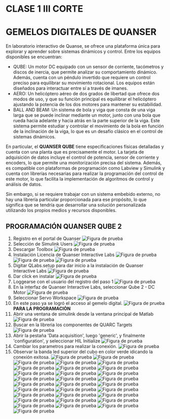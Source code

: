 # CLASE 1 III CORTE

# GEMELOS DIGITALES DE QUANSER

En laboratorio interactivo de Quanse, se ofrece una plataforma única para explorar y aprender sobre sistemas dinámicos y control. Entre los equipos disponibles se encuentran:

- QUBE: Un motor DC equipado con un sensor de corriente, tacómetros y discos de inercia, que permite analizar su comportamiento dinámico. Además, cuenta con un péndulo invertido que requiere un control preciso para equilibrar su movimiento rotacional. Los equipos están diseñados para interactuar entre sí a través de imanes.
- AERO: Un helicóptero aéreo de dos grados de libertad que ofrece dos modos de uso, y que su funciòn principal es equilibrar el helicóptero ajustando la potencia de los dos motores para mantener su estabilidad.
- BALL AND BEAM: Un sistema de bola y viga que consta de una viga larga que se puede inclinar mediante un motor, junto con una bola que rueda hacia adelante y hacia atrás en la parte superior de la viga. Este sistema permite estudiar y controlar el movimiento de la bola en función de la inclinación de la viga, lo que es un desafío clásico en el control de sistemas dinámicos.

En particular, el **QUANSER QUBE** tiene especificaciones físicas detalladas y cuenta con una planta que es precisamente el motor. La tarjeta de adquisición de datos incluye el control de potencia, sensor de corriente y encoders, lo que permite una monitorización precisa del sistema. Además, es compatible con plataformas de programación como Labview y Simulink y cuenta con librerías necesarias para realizar la programación del control de este motor, lo que facilita la implementación de algoritmos de control y análisis de datos.

Sin embargo, si se requiere trabajar con un sistema embebido externo, no hay una librería particular proporcionada para ese propósito, lo que significa que se tendría que desarrollar una solución personalizada utilizando los propios medios y recursos disponibles. 

## PROGRAMACIÓN QUANSER QUBE 2
1. Registro en el portal de Quanser
![Figura de prueba](IMAGES/IMA1.png)
2. Selección de Simulink Users
![Figura de prueba](IMAGES/IMA2.png)
3. Descargar Toolbox
![Figura de prueba](IMAGES/IMA3.png)
4. Instalación Licencia de Quanser Interactive Labs
![Figura de prueba](IMAGES/IMA4.png)
![Figura de prueba](IMAGES/IMA5.png)
![Figura de prueba](IMAGES/IMA6.png)
5. Digitar QLabs.setup para dar inicio a la instalación de Quanser Interactive Labs
![Figura de prueba](IMAGES/IMA7.png)
6. Dar click en instalar
![Figura de prueba](IMAGES/IMA8.png)
7. Loggearse con el usuario del registro del paso 1
![Figura de prueba](IMAGES/IMA9.png)
8. En la interfaz de Quanser Interactive Labs, seleccionar Qube 2 - DC Motor
![Figura de prueba](IMAGES/IMA10.png)
9. Seleccionar Servo Workspace
![Figura de prueba](IMAGES/IMA11.png)
10. En este paso ya se logró el acceso al gemelo digital. 
![Figura de prueba](IMAGES/IMA12.png)
**PARA LA PROGRAMACIÒN**
1. Abrir una ventana de simulink desde la ventana principal de Matlab
![Figura de prueba](IMAGES/IMA13.png)
2. Buscar en la libreria los componentes de QUARC Targets
![Figura de prueba](IMAGES/IMA14.png)
3. Abrir la pestaña 'Data acquisition', luego 'generic', y finalmente 'configuration', y seleccionar HIL Initialize
![Figura de prueba](IMAGES/IMA15.png)
4. Cambiar los parametros para realizar la conexión. 
![Figura de prueba](IMAGES/IMA16.png)
5. Observar la banda led superior del cubo en color verde idicando la conexión exitosa. 
![Figura de prueba](IMAGES/IMA18.png)
![Figura de prueba](IMAGES/IMA19.png)
![Figura de prueba](IMAGES/IMA20.png)
![Figura de prueba](IMAGES/IMA21.png)
![Figura de prueba](IMAGES/IMA22.png)
![Figura de prueba](IMAGES/IMA23.png)
![Figura de prueba](IMAGES/IMA24.png)
![Figura de prueba](IMAGES/IMA27.png)
![Figura de prueba](IMAGES/GIF1.gif)
![Figura de prueba](IMAGES/IMA28.png)
![Figura de prueba](IMAGES/IMA29.png)
![Figura de prueba](IMAGES/IMA30.png)
![Figura de prueba](IMAGES/IMA31.png)
![Figura de prueba](IMAGES/IMA32.png)
![Figura de prueba](IMAGES/IMA33.png)
![Figura de prueba](IMAGES/IMA34.png)
![Figura de prueba](IMAGES/IMA35.png)
![Figura de prueba](IMAGES/IMA36.png)
![Figura de prueba](IMAGES/IMA37.png)
![Figura de prueba](IMAGES/IMA38.png)
![Figura de prueba](IMAGES/IMA39.png)
![Figura de prueba](IMAGES/IMA40.png)
![Figura de prueba](IMAGES/IMA41.png)
![Figura de prueba](IMAGES/IMA42.png)
![Figura de prueba](IMAGES/IMA43.png)
![Figura de prueba](IMAGES/IMA44.png)
![Figura de prueba](IMAGES/IMA45.png)
![Figura de prueba](IMAGES/IMA46.png)
![Figura de prueba](IMAGES/IMA47.png)
![Figura de prueba](IMAGES/IMA48.png)

